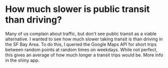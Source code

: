 # How much slower is public transit than driving?

Many of us complain about traffic, but don't see public transit as a viable alternative. I wanted to see how much slower taking transit is than driving in the SF Bay Area. To do this, I queried the Google Maps API for short trips between random points at random times on weekdays. While not perfect, this gives an average of how much longer a transit trips would be. More info in the shiny app.
